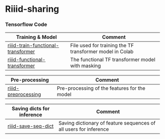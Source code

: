 # Riiid-sharing

### Tensorflow Code
| Training & Model | Comment |
| ----- | ------  |
|[riiid-train-functional-transformer](riiid-train-functional-transformer.ipynb) | File used for training the TF transformer model in Colab |
|[riiid-functional-transformer](riiid-functional-transformer.ipynb) | The functional TF transformer model with masking |  

| Pre-processing | Comment | 
| -------------- | ------- |
| [riiid-preprocessing](riiid-preprocessing.ipynb) | Pre-processing of the features for the model |

| Saving dicts for inference | Comment | 
| -------------- | ------- |
| [riiid-save-seq-dict](riiid-save-seq-dict.ipynb) | Saving dictionary of feature sequences of all users for inference |
